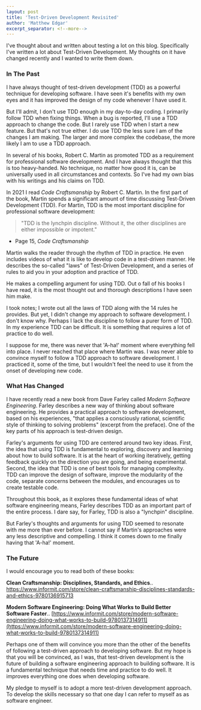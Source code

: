 ```yaml
---
layout: post
title: 'Test-Driven Development Revisited'
author: 'Matthew Edgar'
excerpt_separator: <!--more-->
---
```


I've thought about and written about testing a lot on this blog. Specifically I've written a lot about Test-Driven Development. My thoughts on it have changed recently and I wanted to write them down.

<!--more-->

### In The Past

I have always thought of test-driven development (TDD) as a powerful technique for developing software. I have seen it's benefits with my own eyes and it has improved the design of my code whenever I have used it. 

But I'll admit, I don't use TDD enough in my day-to-day coding. I primarily follow TDD when fixing things. When a bug is reported, I'll use a TDD approach to change the code. But I rarely use TDD when I start a new feature. But that's not true either. I do use TDD the less sure I am of the changes I am making. The larger and more complex the codebase, the more likely I am to use a TDD approach.

In several of his books, Robert C. Martin as promoted TDD as a requirement for professional software development. And I have always thought that this is too heavy-handed. No technique, no matter how good it is, can be universally used in all circumstances and contexts. So I've had my own bias with his writings and his claims on TDD.

In 2021 I read _Code Craftsmanship_ by Robert C. Martin. In the first part of the book, Martin spends a significant amount of time discussing Test-Driven Development (TDD). For Martin, TDD is the most important discipline for professional software development:

> "TDD is the lynchpin discipline. Without it, the other disciplines are either impossible or impotent."
- Page 15, _Code Craftsmanship_

Martin walks the reader through the rhythm of TDD in practice. He even includes videos of what it is like to develop code in a test-driven manner. He describes the so-called "laws" of Test-Driven Development, and a series of rules to aid you in your adoption and practice of TDD.

He makes a compelling argument for using TDD. Out o fall of his books I have read, it is the most thought out and thorough descriptions I have seen him make. 

I took notes; I wrote out all the laws of TDD along with the 14 rules he provides. But yet, I didn't change my approach to software development. I don't know why. Perhaps I lack the discipline to follow a purer form of TDD. In my experience TDD can be difficult. It is something that requires a lot of practice to do well. 

I suppose for me, there was never that 'A-ha!' moment where everything fell into place. I never reached that place where Martin was. I was never able to convince myself to follow a TDD approach to software development. I practiced it, some of the time, but I wouldn't feel the need to use it from the onset of developing new code.

### What Has Changed

I have recently read a new book from Dave Farley called _Modern Software Engineering_. Farley describes a new way of thinking about software engineering. He provides a practical approach to software development, based on his experiences, "that applies a consciously rational, scientific style of thinking to solving problems" (excerpt from the preface). One of the key parts of his approach is test-driven design.

Farley's arguments for using TDD are centered around two key ideas. First, the idea that using TDD is fundamental to exploring, discovery and learning about how to build software. It is at the heart of working iteratively, getting feedback quickly on the direction you are going, and being experimental. Second, the idea that TDD is one of best tools for managing complexity. TDD can improve the design of software, improve the modularity of the code, separate concerns between the modules, and encourages us to create testable code.

Throughout this book, as it explores these fundamental ideas of what software engineering means, Farley describes TDD as an important part of the entire process. I dare say, for Farley, TDD is also a "lynchpin" discipline.

But Farley's thoughts and arguments for using TDD seemed to resonate with me more than ever before. I cannot say if Martin's approaches were any less descriptive and compelling. I think it comes down to me finally having that 'A-ha!' moment. 

### The Future

I would encourage you to read both of these books:

**Clean Craftsmanship: Disciplines, Standards, and Ethics**..
https://www.informit.com/store/clean-craftsmanship-disciplines-standards-and-ethics-9780136915713

**Modern Software Engineering: Doing What Works to Build Better Software Faster**..
[https://www.informit.com/store/modern-software-engineering-doing-what-works-to-build-9780137314911](https://www.informit.com/store/modern-software-engineering-doing-what-works-to-build-9780137314911)


Perhaps one of them will convince you more than the other of the benefits of following a test-driven approach to developing software. But my hope is that you will be convinced, as I was, that test-driven development is the future of building a software engineering approach to building software. It is a fundamental technique that needs time and practice to do well. It improves everything one does when developing software. 

My pledge to myself is to adopt a more test-driven development approach. To develop the skills necessary so that one day I can refer to myself as as software engineer.
